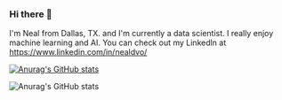 ### Hi there 👋

I'm Neal from Dallas, TX. and I'm currently a data scientist. I really enjoy machine learning and AI. You can check out my Linkedln at https://www.linkedin.com/in/nealdvo/

[![Anurag's GitHub stats](https://github-readme-stats.vercel.app/api?username=nealvo)](https://github.com/anuraghazra/github-readme-stats)

![Anurag's GitHub stats](https://github-readme-stats.vercel.app/api?username=anuraghazra&show_icons=true&theme=radical)
<!--
**nealvo/nealvo** is a ✨ _special_ ✨ repository because its `README.md` (this file) appears on your GitHub profile.

Here are some ideas to get you started:

- 🔭 I’m currently working on ...
- 🌱 I’m currently learning ...
- 👯 I’m looking to collaborate on ...
- 🤔 I’m looking for help with ...
- 💬 Ask me about ...
- 📫 How to reach me: ...
- 😄 Pronouns: ...
- ⚡ Fun fact: ...
-->
